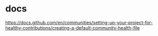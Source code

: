 # docs

https://docs.github.com/en/communities/setting-up-your-project-for-healthy-contributions/creating-a-default-community-health-file
